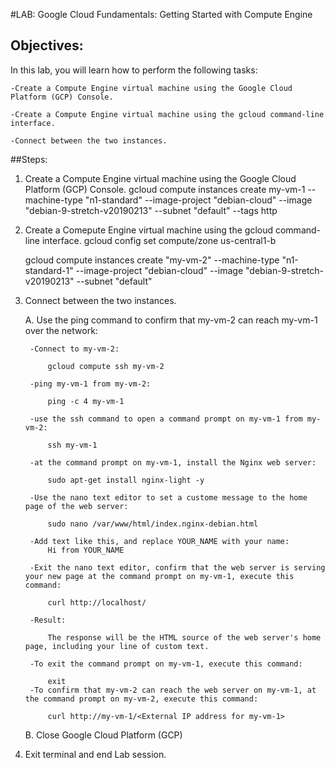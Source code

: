 #LAB: Google Cloud Fundamentals: Getting Started with Compute Engine

## Objectives:

In this lab, you will learn how to perform the following tasks:

    -Create a Compute Engine virtual machine using the Google Cloud Platform (GCP) Console.

    -Create a Compute Engine virtual machine using the gcloud command-line interface.

    -Connect between the two instances.

##Steps:

1. Create a Compute Engine virtual machine using the Google Cloud Platform (GCP) Console.
  gcloud compute instances create my-vm-1 --machine-type "n1-standard" --image-project "debian-cloud" --image "debian-9-stretch-v20190213" --subnet "default" --tags http


2. Create a Comepute Engine virtual machine using the gcloud command-line interface.
    gcloud config set compute/zone us-central1-b 
    
    gcloud compute instances create "my-vm-2" --machine-type "n1-standard-1" --image-project "debian-cloud" --image "debian-9-stretch-v20190213" --subnet "default"


3. Connect between the two instances.

    A. Use the ping command to confirm that my-vm-2 can reach my-vm-1 over the network: 

        -Connect to my-vm-2: 

            gcloud compute ssh my-vm-2

        -ping my-vm-1 from my-vm-2:

            ping -c 4 my-vm-1

        -use the ssh command to open a command prompt on my-vm-1 from my-vm-2:

            ssh my-vm-1

        -at the command prompt on my-vm-1, install the Nginx web server:

            sudo apt-get install nginx-light -y

        -Use the nano text editor to set a custome message to the home page of the web server:

            sudo nano /var/www/html/index.nginx-debian.html

        -Add text like this, and replace YOUR_NAME with your name:
            Hi from YOUR_NAME

        -Exit the nano text editor, confirm that the web server is serving your new page at the command prompt on my-vm-1, execute this command:

            curl http://localhost/

        -Result:

            The response will be the HTML source of the web server's home page, including your line of custom text.

        -To exit the command prompt on my-vm-1, execute this command:

            exit
        -To confirm that my-vm-2 can reach the web server on my-vm-1, at the command prompt on my-vm-2, execute this command:

            curl http://my-vm-1/<External IP address for my-vm-1>

    B. Close Google Cloud Platform (GCP)

    
4. Exit terminal and end Lab session.